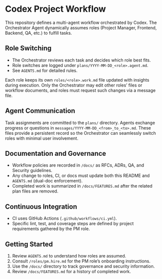 # Codex Project Workflow

This repository defines a multi-agent workflow orchestrated by Codex. The Orchestrator Agent dynamically assumes roles (Project Manager, Frontend, Backend, QA, etc.) to fulfill tasks.

## Role Switching
- The Orchestrator reviews each task and decides which role best fits.
- Role switches are logged under `plans/YYYY-MM-DD_<role>.agent.md`.
- See `AGENTS.md` for detailed rules.

Each role keeps its own `roles/<role>.work.md` file updated with insights during execution. Only the Orchestrator may edit other roles’ files or workflow documents, and roles must request such changes via a message file.

## Agent Communication
Task assignments are committed to the `plans/` directory. Agents exchange progress or questions in `messages/YYYY-MM-DD_<from>_to_<to>.md`. These files provide a persistent record so the Orchestrator can seamlessly switch roles with minimal user involvement.

## Documentation and Governance
- Workflow policies are recorded in `/docs/` as RFCs, ADRs, QA, and Security guidelines.
- Any change to roles, CI, or docs must update both this README and `AGENTS.md` (dual-doc enforcement).
- Completed work is summarized in `/docs/FEATURES.md` after the related plan files are removed.

## Continuous Integration
- CI uses GitHub Actions (`.github/workflows/ci.yml`).
- Specific lint, test, and coverage steps are defined by project requirements gathered by the PM role.

## Getting Started
1. Review `AGENTS.md` to understand how roles are assumed.
2. Consult `/roles/pm.hire.md` for the PM role’s onboarding instructions.
3. Use the `/docs/` directory to track governance and security information.
4. Review `/docs/FEATURES.md` for a history of completed work.
